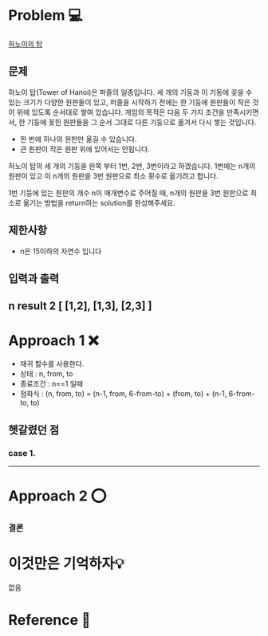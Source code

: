 [//]: # (문제 풀이 템플릿)
# Problem 💻
[하노이의 탑](https://school.programmers.co.kr/learn/courses/30/lessons/12946)

## 문제
하노이 탑(Tower of Hanoi)은 퍼즐의 일종입니다. 세 개의 기둥과 이 기동에 꽂을 수 있는 크기가 다양한 원판들이 있고, 퍼즐을 시작하기 전에는 한 기둥에 원판들이 작은 것이 위에 있도록 순서대로 쌓여 있습니다. 게임의 목적은 다음 두 가지 조건을 만족시키면서, 한 기둥에 꽂힌 원판들을 그 순서 그대로 다른 기둥으로 옮겨서 다시 쌓는 것입니다.

- 한 번에 하나의 원판만 옮길 수 있습니다.
- 큰 원판이 작은 원판 위에 있어서는 안됩니다.

하노이 탑의 세 개의 기둥을 왼쪽 부터 1번, 2번, 3번이라고 하겠습니다. 1번에는 n개의 원판이 있고 이 n개의 원판을 3번 원판으로 최소 횟수로 옮기려고 합니다.

1번 기둥에 있는 원판의 개수 n이 매개변수로 주어질 때, n개의 원판을 3번 원판으로 최소로 옮기는 방법을 return하는 solution를 완성해주세요.
## 제한사항
- n은 15이하의 자연수 입니다

## 입력과 출력
n	result
2	[ [1,2], [1,3], [2,3] ]
---

# Approach 1 ❌
- 재귀 함수를 사용한다.
- 상태 : n, from, to
- 종료조건 : n==1 일때
- 점화식 : (n, from, to) = (n-1, from, 6-from-to) + (from, to) + (n-1, 6-from-to, to)

## 헷갈렸던 점

### case 1.


---

# Approach 2 ⭕


### 결론

# 이것만은 기억하자💡
없음

# Reference 📄
